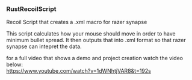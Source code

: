 ### RustRecoilScript
Recoil Script that creates a .xml macro for razer synapse

This script calculates how your mouse should move in order to have minimum bullet spread.
It then outputs that into .xml format so that razer synapse can intepret the data.

for a full video that shows a demo and project creation watch the video below:<Br>
https://www.youtube.com/watch?v=1dWNhtjVAR8&t=192s
